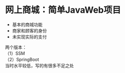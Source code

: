 # 网上商城：简单JavaWeb项目
- 基本的商城功能
- 商家和顾客的身份
- 未实现实际的支付

两个版本：<br>
（1）SSM<br>
（2）SpringBoot<br>
当时水平较低，写的有很多不足之处
